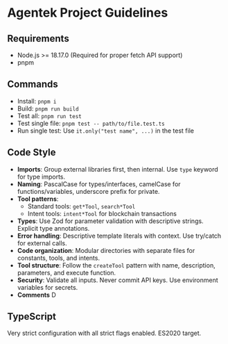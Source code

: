 # Agentek Project Guidelines

## Requirements
- Node.js >= 18.17.0 (Required for proper fetch API support)
- pnpm

## Commands
- Install: `pnpm i`
- Build: `pnpm run build`
- Test all: `pnpm run test`
- Test single file: `pnpm test -- path/to/file.test.ts`
- Run single test: Use `it.only("test name", ...)` in the test file

## Code Style
- **Imports**: Group external libraries first, then internal. Use `type` keyword for type imports.
- **Naming**: PascalCase for types/interfaces, camelCase for functions/variables, underscore prefix for private.
- **Tool patterns**: 
  - Standard tools: `get*Tool`, `search*Tool`
  - Intent tools: `intent*Tool` for blockchain transactions
- **Types**: Use Zod for parameter validation with descriptive strings. Explicit type annotations.
- **Error handling**: Descriptive template literals with context. Use try/catch for external calls.
- **Code organization**: Modular directories with separate files for constants, tools, and intents.
- **Tool structure**: Follow the `createTool` pattern with name, description, parameters, and execute function.
- **Security**: Validate all inputs. Never commit API keys. Use environment variables for secrets.
- **Comments** D
## TypeScript
Very strict configuration with all strict flags enabled. ES2020 target.